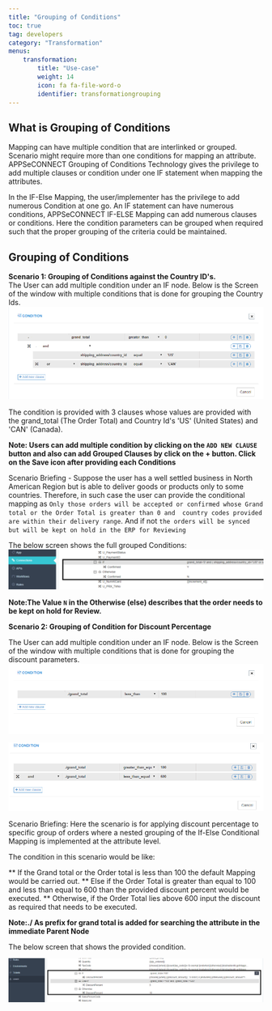 ```yaml
---
title: "Grouping of Conditions"
toc: true
tag: developers
category: "Transformation"
menus: 
    transformation:
        title: "Use-case"
        weight: 14
        icon: fa fa-file-word-o
        identifier: transformationgrouping
---
```


## What is Grouping of Conditions

Mapping can have multiple condition that are interlinked or grouped. 
Scenario might require more than one conditions for mapping an attribute. 
APPSeCONNECT Grouping of Conditions Technology gives the privilege to add multiple clauses or condition 
under one IF statement when mapping the attributes. 

In the IF-Else Mapping, the user/implementer has the privilege to add numerous Condition at one go. 
An IF statement can have numerous conditions, APPSeCONNECT IF-ELSE Mapping can add numerous clauses or conditions. 
Here the condition parameters can be grouped when required such that the proper grouping of the criteria could be maintained.


## Grouping of Conditions

**Scenario 1: Grouping of Conditions against the Country ID's.**  
The User can add multiple condition under an IF node. 
Below is the Screen of the window with multiple conditions that is done for grouping the Country Ids.  
![Scenario1-GroupingCondition](/staticfiles/Transformation/media/Scenario1-GroupingCondition.png)

The condition is provided with 3 clauses whose values are provided with the grand_total (The Order Total) and 
Country Id's 'US' (United States) and 'CAN' (Canada).

**Note: Users can add multiple condition by clicking on the `ADD NEW CLAUSE` button and also can add Grouped Clauses by click on the + button. 
Click on the Save icon after providing each Conditions**

Scenario Briefing - Suppose the user has a well settled business in North American Region but is able to deliver goods 
or products only to some countries. Therefore, in such case the user can provide the conditional mapping as 
`Only those orders will be accepted or confirmed whose Grand total or the Order Total is greater than 0 and 
country codes provided are within their delivery range`. And if not `the orders will be synced 
but will be kept on hold in the ERP for Reviewing`

The below screen shows the full grouped Conditions:  
![Scenario1-GroupingCondition2](/staticfiles/Transformation/media/Scenario1-GroupingCondition2.png)

**Note:The Value `N` in the Otherwise (else) describes that the order needs to be kept on hold for Review.**

**Scenario 2: Grouping of Condition for Discount Percentage**

The User can add multiple condition under an IF node. Below is the Screen of the window with multiple 
conditions that is done for grouping the discount parameters.  
![Scenario2-GroupingCondition](/staticfiles/Transformation/media/Scenario2-GroupingCondition.png)  

![Scenario2-GroupingCondition2](/staticfiles/Transformation/media/Scenario2-GroupingCondition2.png)

Scenario Briefing: Here the scenario is for applying discount percentage to specific group of orders where a 
nested grouping of the If-Else Conditional Mapping is implemented at the attribute level. 

The condition in this scenario would be like:

** If the Grand total or the Order total is less than 100 the default Mapping would be carried out.
** Else if the Order Total is greater than equal to 100 and less than equal to 600 than the provided discount percent would be executed. 
** Otherwise, if the Order Total lies above 600 input the discount as required that needs to be executed.

**Note:./ As prefix for grand total is added for searching the attribute in the immediate Parent Node**

The below screen that shows the provided condition.  

![Scenario2-GroupingCondition3](/staticfiles/Transformation/media/Scenario2-GroupingCondition3.png)